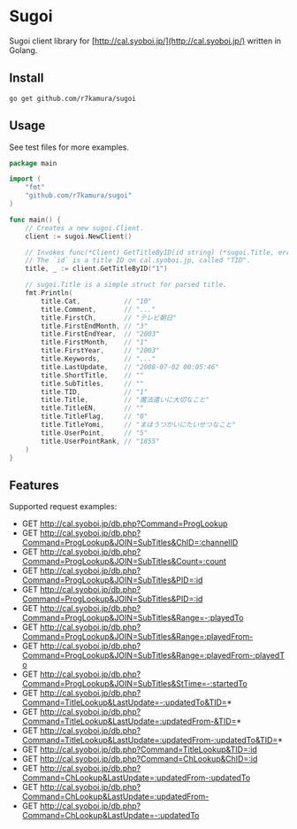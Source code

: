 # Sugoi
Sugoi client library for [http://cal.syoboi.jp/](http://cal.syoboi.jp/) written in Golang.

## Install
```
go get github.com/r7kamura/sugoi
```

## Usage
See test files for more examples.

```go
package main

import (
	"fmt"
	"github.com/r7kamura/sugoi"
)

func main() {
	// Creates a new sugoi.Client.
	client := sugoi.NewClient()

	// Invokes func(*Client) GetTitleByID(id string) (*sugoi.Title, error).
	// The `id` is a title ID on cal.syoboi.jp, called "TID".
	title, _ := client.GetTitleByID("1")

	// sugoi.Title is a simple struct for parsed title.
	fmt.Println(
		title.Cat,           // "10"
		title.Comment,       // "..."
		title.FirstCh,       // "テレビ朝日"
		title.FirstEndMonth, // "3"
		title.FirstEndYear,  // "2003"
		title.FirstMonth,    // "1"
		title.FirstYear,     // "2003"
		title.Keywords,      // "..."
		title.LastUpdate,    // "2008-07-02 00:05:46"
		title.ShortTitle,    // ""
		title.SubTitles,     // ""
		title.TID,           // "1"
		title.Title,         // "魔法遣いに大切なこと"
		title.TitleEN,       // ""
		title.TitleFlag,     // "0"
		title.TitleYomi,     // "まほうつかいにたいせつなこと"
		title.UserPoint,     // "5"
		title.UserPointRank, // "1855"
	)
}
```

## Features
Supported request examples:

* GET http://cal.syoboi.jp/db.php?Command=ProgLookup
* GET http://cal.syoboi.jp/db.php?Command=ProgLookup&JOIN=SubTitles&ChID=:channelID
* GET http://cal.syoboi.jp/db.php?Command=ProgLookup&JOIN=SubTitles&Count=:count
* GET http://cal.syoboi.jp/db.php?Command=ProgLookup&JOIN=SubTitles&PID=:id
* GET http://cal.syoboi.jp/db.php?Command=ProgLookup&JOIN=SubTitles&PID=:id
* GET http://cal.syoboi.jp/db.php?Command=ProgLookup&JOIN=SubTitles&Range=-:playedTo
* GET http://cal.syoboi.jp/db.php?Command=ProgLookup&JOIN=SubTitles&Range=:playedFrom-
* GET http://cal.syoboi.jp/db.php?Command=ProgLookup&JOIN=SubTitles&Range=:playedFrom-:playedTo
* GET http://cal.syoboi.jp/db.php?Command=ProgLookup&JOIN=SubTitles&StTime=-:startedTo
* GET http://cal.syoboi.jp/db.php?Command=TitleLookup&LastUpdate=-:updatedTo&TID=*
* GET http://cal.syoboi.jp/db.php?Command=TitleLookup&LastUpdate=:updatedFrom-&TID=*
* GET http://cal.syoboi.jp/db.php?Command=TitleLookup&LastUpdate=:updatedFrom-:updatedTo&TID=*
* GET http://cal.syoboi.jp/db.php?Command=TitleLookup&TID=:id
* GET http://cal.syoboi.jp/db.php?Command=ChLookup&ChID=:id
* GET http://cal.syoboi.jp/db.php?Command=ChLookup&LastUpdate=:updatedFrom-:updatedTo
* GET http://cal.syoboi.jp/db.php?Command=ChLookup&LastUpdate=:updatedFrom-
* GET http://cal.syoboi.jp/db.php?Command=ChLookup&LastUpdate=-:updatedTo
